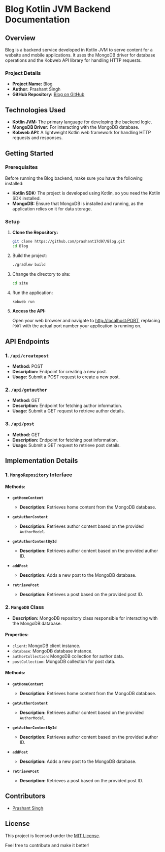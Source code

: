 # Blog Kotlin JVM Backend Documentation

## Overview

Blog is a backend service developed in Kotlin JVM to serve content for a website and mobile applications. It uses the MongoDB driver for database operations and the Kobweb API library for handling HTTP requests.

### Project Details

- **Project Name:** Blog
- **Author:** Prashant Singh
- **GitHub Repository:** [Blog on GitHub](https://github.com/prashant17d97/Blog.git)

## Technologies Used

- **Kotlin JVM:** The primary language for developing the backend logic.
- **MongoDB Driver:** For interacting with the MongoDB database.
- **Kobweb API:** A lightweight Kotlin web framework for handling HTTP requests and responses.

## Getting Started

### Prerequisites

Before running the Blog backend, make sure you have the following installed:

- **Kotlin SDK:** The project is developed using Kotlin, so you need the Kotlin SDK installed.
- **MongoDB:** Ensure that MongoDB is installed and running, as the application relies on it for data storage.

### Setup

1. **Clone the Repository:**

    ```bash
    git clone https://github.com/prashant17d97/Blog.git
    cd Blog
    ```

2. Build the project:

    ```bash
    ./gradlew build
    ```
3. Change the directory to site:
    ```bash
    cd site
    ```

4. Run the application:

    ```bash
    kobweb run
    ```

5. **Access the API:**

   Open your web browser and navigate to [http://localhost:PORT](http://localhost:PORT), replacing `PORT` with the actual port number your application is running on.

## API Endpoints

### 1. `/api/createpost`

- **Method:** POST
- **Description:** Endpoint for creating a new post.
- **Usage:** Submit a POST request to create a new post.

### 2. `/api/getauthor`

- **Method:** GET
- **Description:** Endpoint for fetching author information.
- **Usage:** Submit a GET request to retrieve author details.

### 3. `/api/post`

- **Method:** GET
- **Description:** Endpoint for fetching post information.
- **Usage:** Submit a GET request to retrieve post details.

## Implementation Details

### 1. `MongoRepository` Interface

#### Methods:

- **`getHomeContent`**
   - **Description:** Retrieves home content from the MongoDB database.

- **`getAuthorContent`**
   - **Description:** Retrieves author content based on the provided `AuthorModel`.

- **`getAuthorContentById`**
   - **Description:** Retrieves author content based on the provided author ID.

- **`addPost`**
   - **Description:** Adds a new post to the MongoDB database.

- **`retrievePost`**
   - **Description:** Retrieves a post based on the provided post ID.

### 2. `MongoDB` Class

- **Description:** MongoDB repository class responsible for interacting with the MongoDB database.

#### Properties:

- `client`: MongoDB client instance.
- `database`: MongoDB database instance.
- `authorCollection`: MongoDB collection for author data.
- `postCollection`: MongoDB collection for post data.

#### Methods:

- **`getHomeContent`**
   - **Description:** Retrieves home content from the MongoDB database.

- **`getAuthorContent`**
   - **Description:** Retrieves author content based on the provided `AuthorModel`.

- **`getAuthorContentById`**
   - **Description:** Retrieves author content based on the provided author ID.

- **`addPost`**
   - **Description:** Adds a new post to the MongoDB database.

- **`retrievePost`**
   - **Description:** Retrieves a post based on the provided post ID.

## Contributors

- [Prashant Singh](https://github.com/prashant17d97)

## License

This project is licensed under the [MIT License](LICENSE).

Feel free to contribute and make it better!


